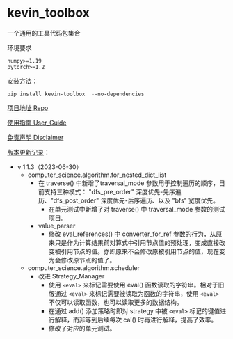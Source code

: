 # kevin_toolbox

一个通用的工具代码包集合



环境要求

```shell
numpy>=1.19
pytorch>=1.2
```

安装方法：

```shell
pip install kevin-toolbox  --no-dependencies
```



[项目地址 Repo](https://github.com/cantbeblank96/kevin_toolbox)

[使用指南 User_Guide](./notes/User_Guide.md)

[免责声明 Disclaimer](./notes/Disclaimer.md)

[版本更新记录](./notes/Release_Record.md)：

- v 1.1.3（2023-06-30）
  - computer_science.algorithm.for_nested_dict_list
    - 在 traverse() 中新增了traversal_mode 参数用于控制遍历的顺序，目前支持三种模式： "dfs_pre_order" 深度优先-先序遍历、"dfs_post_order" 深度优先-后序遍历、以及 "bfs" 宽度优先。
      - 在单元测试中新增了对 traverse() 中 traversal_mode 参数的测试项目。
    - value_parser
      - 修改 eval_references() 中 converter_for_ref 参数的行为，从原来只是作为计算结果前对算式中引用节点值的预处理，变成直接改变被引用节点的值。亦即原来不会修改原被引用节点的值，现在变为会修改原节点的值了。
  - computer_science.algorithm.scheduler
    - 改进 Strategy_Manager
      - 使用 `<eval>` 来标记需要使用 eval() 函数读取的字符串。相对于旧版通过 `<eval>` 来标记需要被读取为函数的字符串，使用 `<eval>` 不仅可以读取函数，也可以读取更多的数据结构。
      - 在通过 add() 添加策略时即对 strategy 中被 `<eval>` 标记的键值进行解释，而非等到后续每次 cal() 时再进行解释，提高了效率。
      - 修改了对应的单元测试。
